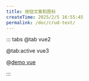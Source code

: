 ```yaml
---
title: 按钮文案和图标
createTime: 2025/2/5 16:55:45
permalink: /doc/crud-text/
---
```


::: tabs
@tab vue2

@tab:active vue3

@[demo vue](../../../examples/crud/crud-text/index.vue)

:::